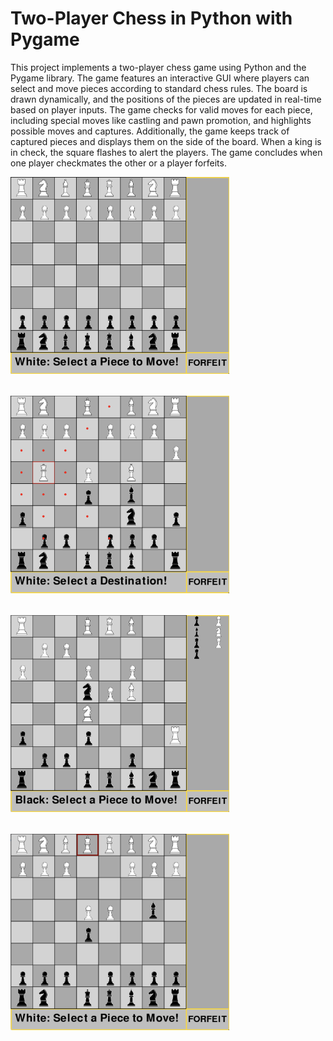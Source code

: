 # Two-Player Chess in Python with Pygame

This project implements a two-player chess game using Python and the Pygame library. The game features an interactive GUI where players can select and move pieces according to standard chess rules. The board is drawn dynamically, and the positions of the pieces are updated in real-time based on player inputs. The game checks for valid moves for each piece, including special moves like castling and pawn promotion, and highlights possible moves and captures. Additionally, the game keeps track of captured pieces and displays them on the side of the board. When a king is in check, the square flashes to alert the players. The game concludes when one player checkmates the other or a player forfeits.

<!-- <img src="images/Screenshot.png" alt="Screenshot of the Chess Game" height="300"/>
<img src="images/Screenshot2.png" alt="Screenshot of the Chess Game" height="300"/> -->

<div style="display: flex; flex-wrap: wrap; gap: 35px;">
    <img src="images/Screenshot1.png" alt="Screenshot 1" width="350"/>
    <img src="images/Screenshot2.png" alt="Screenshot 2" width="350"/>
    <img src="images/Screenshot3.png" alt="Screenshot 3" width="350"/>
    <img src="images/Screenshot4.png" alt="Screenshot 4" width="350"/>
</div>
